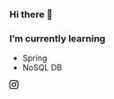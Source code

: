 ### Hi there 👋

### I’m currently learning  
  - Spring  
  - NoSQL DB  

<a href="https://www.instagram.com/sju3358/">
    <img src="/instagram.svg" style="height : 16px; wieght : 16px;"/>
</a>
 
